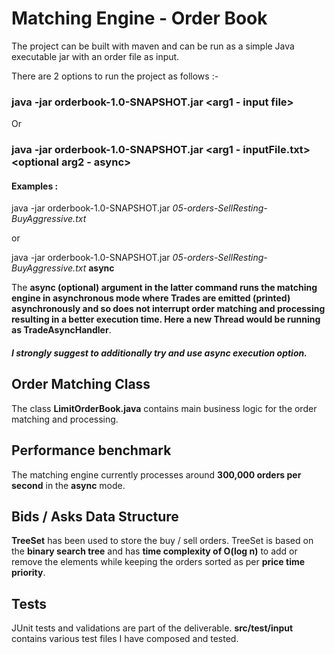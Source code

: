 # Matching Engine - Order Book

The project can be built with maven and can be run as a simple Java executable jar with an order file as input.

There are 2 options to run the project as follows :-

### java -jar orderbook-1.0-SNAPSHOT.jar <arg1 - input file> 
Or
### java -jar orderbook-1.0-SNAPSHOT.jar <arg1 - inputFile.txt> <optional arg2 - async>
 
#### Examples : 
 java -jar orderbook-1.0-SNAPSHOT.jar *05-orders-SellResting-BuyAggressive.txt*
 
 or
 
 java -jar orderbook-1.0-SNAPSHOT.jar *05-orders-SellResting-BuyAggressive.txt* **async**

The **async (optional) argument in the latter command runs the matching engine in asynchronous mode where Trades are emitted (printed) asynchronously
and so does not interrupt order matching and processing resulting in a better execution time. Here a new Thread would be running as TradeAsyncHandler**.

#### **_I strongly suggest to additionally try and use async execution option._** 

## Order Matching Class 
 The class **LimitOrderBook.java** contains main business logic for the order matching and processing.
 

## Performance benchmark 
 The matching engine currently processes around **300,000 orders per second** in the **async** mode.

## Bids / Asks Data Structure 
 **TreeSet** has been used to store the buy / sell orders.
 TreeSet is based on the **binary search tree** and has **time complexity of O(log n)** to add or remove the elements while keeping the orders sorted as per **price time priority**.

## Tests 
 JUnit tests and validations are part of the deliverable. **src/test/input** contains various test files I have composed and tested. 
